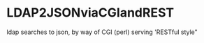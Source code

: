LDAP2JSONviaCGIandREST
======================

ldap searches to json, by way of CGI (perl)  serving 'RESTful style"
